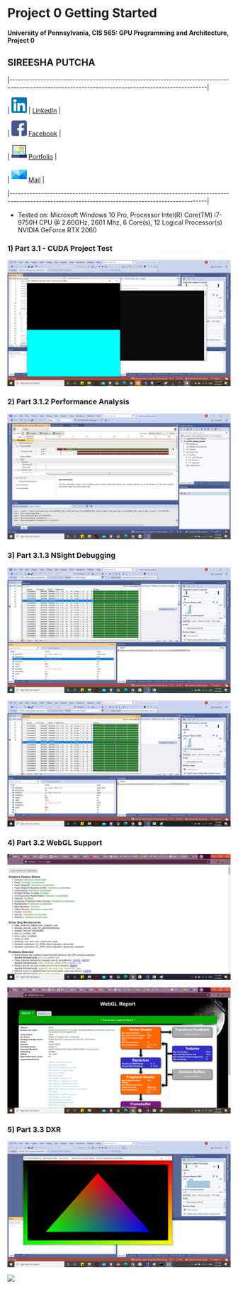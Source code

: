 Project 0 Getting Started
====================

**University of Pennsylvania, CIS 565: GPU Programming and Architecture, Project 0**

## SIREESHA PUTCHA 

|---------------------------------------------------------------------------------------------------------------------------------------------------|
	
| <img src= "images/Logos/linkedin.png" alt = "LinkedIn" height = "35" width = "35">  | [LinkedIn](www.linkedin.com/in/sireesha-putcha)             |

| <img src= "images/Logos/facebook.png" alt = "Fb" height = "35" width = "35">   [Facebook](https://www.facebook.com/sireesha.putcha98/)            |

| <img src= "images/Logos/chat.png" alt = "Portfolio" height = "35" width = "35">   [Portfolio](https://sites.google.com/view/sireeshaputcha/home)  |

| <img src= "images/Logos/mail.png" alt = "Mail" height = "35" width = "35">   [Mail](sireesha@seas.upenn.edu)                                 |

|---------------------------------------------------------------------------------------------------------------------------------------------------|


* Tested on: Microsoft Windows 10 Pro, Processor	Intel(R) Core(TM) i7-9750H CPU @ 2.60GHz, 2601 Mhz, 6 Core(s), 12 Logical Processor(s) NVIDIA GeForce RTX 2060


### 1) Part 3.1 - CUDA Project Test 

![](images/initial.png)

### 2) Part 3.1.2 Performance Analysis 

![](images/performance_analysis.png)

### 3) Part 3.1.3 NSight Debugging 

![](images/NSightDebugInfo.png)

![](images/NSightDebugInfo2.png)


### 4) Part 3.2 WebGL Support 

![](images/webgl_support.png)

![](images/webgl_support1.png)

### 5) Part 3.3 DXR 
 
![](images/dxr_support.png)

![](images/changed_tri_color.png)